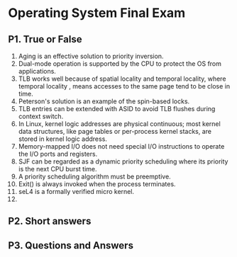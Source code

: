 # Operating System Final Exam

## P1. True or False

1. Aging is an effective solution to priority inversion.
2. Dual-mode operation is supported by the CPU to protect the OS from applications.
3. TLB works well because of spatial locality and temporal locality, where temporal locality , means accesses to the same page tend to be close in time.
4. Peterson's solution is an example of the spin-based locks.
5. TLB entries can be extended with ASID to avoid TLB flushes during context switch.
6. In Linux, kernel logic addresses are physical continuous; most kernel data structures, like page tables or per-process kernel stacks, are stored in kernel logic address.
7. Memory-mapped I/O does not need special I/O instructions to operate the I/O ports and registers.
8. SJF can be regarded as a dynamic priority scheduling where its priority is the next CPU burst time.
9. A priority scheduling algorithm must be preemptive.
10. Exit() is always invoked when the process terminates.
11. seL4 is a formally verified micro kernel.
12. 

## P2. Short answers



## P3. Questions and Answers
